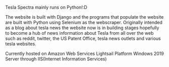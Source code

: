 Tesla Spectra mainly runs on Python!:D

The website is built with Django and the programs that populate the website are built with Python using Selenium as the webscraper. Originally intended as a blog about tesla news the website now is in building stages hopefully to become a hub of news information about Tesla from all over the web such as reddit, twitter, the US Patent Office, tesla news outlets and various tesla websites.

Currently hosted on Amazon Web Services Lightsail Platform Windows 2019 Server through IIS(Internet Information Services)
